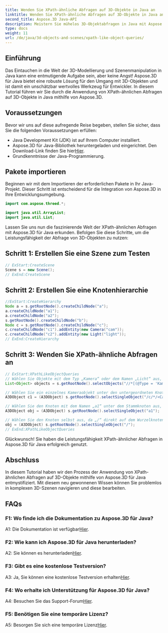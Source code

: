```yaml
---
title: Wenden Sie XPath-ähnliche Abfragen auf 3D-Objekte in Java an
linktitle: Wenden Sie XPath-ähnliche Abfragen auf 3D-Objekte in Java an
second_title: Aspose.3D Java-API
description: Meistern Sie mühelos 3D-Objektabfragen in Java mit Aspose.3D. Wenden Sie XPath-ähnliche Abfragen an, manipulieren Sie Szenen und verbessern Sie Ihre 3D-Entwicklung.
type: docs
weight: 11
url: /de/java/3d-objects-and-scenes/xpath-like-object-queries/
---
```

## Einführung

Das Eintauchen in die Welt der 3D-Modellierung und Szenenmanipulation in Java kann eine entmutigende Aufgabe sein, aber keine Angst! Aspose.3D für Java bietet eine robuste Lösung für den Umgang mit 3D-Objekten und ist damit ein unschätzbar wertvolles Werkzeug für Entwickler. In diesem Tutorial führen wir Sie durch die Anwendung von XPath-ähnlichen Abfragen auf 3D-Objekte in Java mithilfe von Aspose.3D.

## Voraussetzungen

Bevor wir uns auf diese aufregende Reise begeben, stellen Sie sicher, dass Sie die folgenden Voraussetzungen erfüllen:

- Java Development Kit (JDK) ist auf Ihrem Computer installiert.
-  Aspose.3D für Java-Bibliothek heruntergeladen und eingerichtet. Den Download-Link finden Sie hier[Hier](https://releases.aspose.com/3d/java/).
- Grundkenntnisse der Java-Programmierung.

## Pakete importieren

Beginnen wir mit dem Importieren der erforderlichen Pakete in Ihr Java-Projekt. Dieser Schritt ist entscheidend für die Integration von Aspose.3D in Ihre Entwicklungsumgebung.

```java
import com.aspose.threed.*;

import java.util.ArrayList;
import java.util.List;
```

Lassen Sie uns nun die faszinierende Welt der XPath-ähnlichen Abfragen mit Aspose.3D für Java erkunden. Befolgen Sie diese Schritte, um die Leistungsfähigkeit der Abfrage von 3D-Objekten zu nutzen:

## Schritt 1: Erstellen Sie eine Szene zum Testen

```java
// ExStart:CreateScene
Scene s = new Scene();
// ExEnd:CreateScene
```

## Schritt 2: Erstellen Sie eine Knotenhierarchie

```java
//ExStart:CreateHierarchy
Node a = s.getRootNode().createChildNode("a");
a.createChildNode("a1");
a.createChildNode("a2");
s.getRootNode().createChildNode("b");
Node c = s.getRootNode().createChildNode("c");
c.createChildNode("c1").addEntity(new Camera("cam"));
c.createChildNode("c2").addEntity(new Light("light"));
// ExEnd:CreateHierarchy
```

## Schritt 3: Wenden Sie XPath-ähnliche Abfragen an

```java
// ExStart:XPathLikeObjectQueries
// Wählen Sie Objekte mit dem Typ „Kamera“ oder dem Namen „Licht“ aus, unabhängig von ihrer Position.
List<Object> objects = s.getRootNode().selectObjects("//*[(@Type = 'Kamera') oder (@Name = 'Licht')]");

// Wählen Sie ein einzelnes Kameraobjekt unter den untergeordneten Knoten des Knotens mit dem Namen „c“ unter dem Stammknoten aus
A3DObject c1 = (A3DObject) s.getRootNode().selectSingleObject("/c/*/<Camera>");

// Wählen Sie den Knoten mit dem Namen „a1“ unter dem Stammknoten aus, auch wenn „a1“ kein direkt untergeordneter Knoten ist
A3DObject obj = (A3DObject) s.getRootNode().selectSingleObject("a1");

// Wählen Sie den Knoten selbst aus, da „/“ direkt auf dem Wurzelknoten ausgewählt wird
obj = (A3DObject) s.getRootNode().selectSingleObject("/");
// ExEnd:XPathLikeObjectQueries
```

Glückwunsch! Sie haben die Leistungsfähigkeit XPath-ähnlicher Abfragen in Aspose.3D für Java erfolgreich genutzt.

## Abschluss

In diesem Tutorial haben wir den Prozess der Anwendung von XPath-ähnlichen Abfragen auf 3D-Objekte mithilfe von Aspose.3D für Java entmystifiziert. Mit diesem neu gewonnenen Wissen können Sie problemlos in komplexen 3D-Szenen navigieren und diese bearbeiten.

## FAQs

### F1: Wo finde ich die Dokumentation zu Aspose.3D für Java?

 A1: Die Dokumentation ist verfügbar[Hier](https://reference.aspose.com/3d/java/).

### F2: Wie kann ich Aspose.3D für Java herunterladen?

 A2: Sie können es herunterladen[Hier](https://releases.aspose.com/3d/java/).

### F3: Gibt es eine kostenlose Testversion?

 A3: Ja, Sie können eine kostenlose Testversion erhalten[Hier](https://releases.aspose.com/).

### F4: Wo erhalte ich Unterstützung für Aspose.3D für Java?

 A4: Besuchen Sie das Support-Forum[Hier](https://forum.aspose.com/c/3d/18).

### F5: Benötigen Sie eine temporäre Lizenz?

 A5: Besorgen Sie sich eine temporäre Lizenz[Hier](https://purchase.aspose.com/temporary-license/).